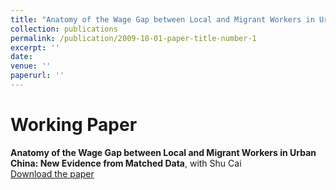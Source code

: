 ```yaml
---
title: "Anatomy of the Wage Gap between Local and Migrant Workers in Urban China: New Evidence from Matched Data"
collection: publications
permalink: /publication/2009-10-01-paper-title-number-1
excerpt: ''
date: 
venue: ''
paperurl: ''
---
```

# Working Paper
**Anatomy of the Wage Gap between Local and Migrant Workers in Urban China: New Evidence from Matched Data**, with Shu Cai  
[Download the paper](https://papers.ssrn.com/sol3/papers.cfm?abstract_id=3933758)
